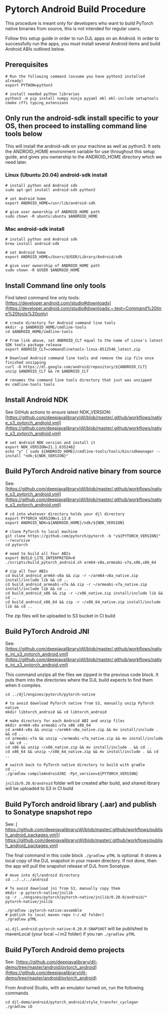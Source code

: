 
# Pytorch Android Build Procedure

This procedure is meant only for developers who want to build PyTorch native binaries from source, this is not intended for regular users.

Follow this setup guide in order to run DJL apps on an Android. In order to successfully run the apps, you must install several Android items and build Android ABIs outlined below.

## Prerequisites

```
# Run the following command (assume you have python3 installed already)
export PYTHON=python3

# install needed python libraries
python3 -m pip install numpy ninja pyyaml mkl mkl-include setuptools cmake cffi typing_extensions
```
## Only run the android-sdk install specific to your OS, then proceed to installing command line tools below

This will install the android-sdk on your machine as well as python3. It sets the ANDROID_HOME environment variable for use throughout this setup guide, and gives you ownership to the ANDROID_HOME directory which we need later.

### Linux (Ubuntu 20.04) android-sdk install

```
# install python and Android sdk
sudo apt-get install android-sdk python3

# set Android home
export ANDROID_HOME=/usr/lib/android-sdk

# give user ownership of ANDROID_HOME path
sudo chown -R ubuntu:ubuntu $ANDROID_HOME
```

### Mac android-sdk install

```
# install python and Android sdk
brew install android-sdk

# set Android home
export ANDROID_HOME=/Users/$USER/Library/Android/sdk

# give user ownership of ANDROID_HOME path
sudo chown -R $USER $ANDROID_HOME 
```

## Install Command line only tools

Find latest command line only tools: [https://developer.android.com/studio#downloads](https://developer.android.com/studio#downloads:~:text=Command%20line%20tools%20only)

```
# create directory for Android command line tools
mkdir -p $ANDROID_HOME/cmdline-tools
cd $ANDROID_HOME/cmdline-tools

# From link above, set ANDROID_CLT equal to the name of Linux's latest SDK tools package release
export ANDROID_CLT=commandlinetools-linux-8512546_latest.zip

# Download Android command line tools and remove the zip file once finished unzipping
curl -O https://dl.google.com/android/repository/${ANDROID_CLT}
unzip $ANDROID_CLT && rm $ANDROID_CLT

# renames the command line tools directory that just was unzipped
mv cmdline-tools tools
```

## Install Android NDK

See GitHub actions to ensure latest NDK_VERSION: [https://github.com/deepjavalibrary/djl/blob/master/.github/workflows/native_s3_pytorch_android.yml](https://github.com/deepjavalibrary/djl/blob/master/.github/workflows/native_s3_pytorch_android.yml)

```
# set Android NDK version and install it
export NDK_VERSION=21.1.6352462
echo "y" | sudo ${ANDROID_HOME}/cmdline-tools/tools/bin/sdkmanager --install "ndk;${NDK_VERSION}"
```

## Build PyTorch Android native binary from source

See: [https://github.com/deepjavalibrary/djl/blob/master/.github/workflows/native_s3_pytorch_android.yml](https://github.com/deepjavalibrary/djl/blob/master/.github/workflows/native_s3_pytorch_android.yml)

```
# cd into whatever directory holds your djl directory
export PYTORCH_VERSION=1.13.0
export ANDROID_NDK=${ANDROID_HOME}/ndk/${NDK_VERSION}

# clone PyTorch to local machine
git clone https://github.com/pytorch/pytorch -b "v${PYTORCH_VERSION}" --recursive
cd pytorch

# need to build all four ABIs
export BUILD_LITE_INTERPRETER=0
./scripts/build_pytorch_android.sh arm64-v8a,armeabi-v7a,x86,x86_64

# zip all four ABIs
cd build_android_arm64-v8a && zip -r ~/arm64-v8a_native.zip install/include lib && cd ..
cd build_android_armeabi-v7a && zip -r ~/armeabi-v7a_native.zip install/include lib && cd ..
cd build_android_x86 && zip -r ~/x86_native.zip install/include lib && cd ..
cd build_android_x86_64 && zip -r ~/x86_64_native.zip install/include lib && cd ..
```

The zip files will be uploaded to S3 bucket in CI build

## Build PyTorch Android JNI

See: [https://github.com/deepjavalibrary/djl/blob/master/.github/workflows/native_jni_s3_pytorch_android.yml](https://github.com/deepjavalibrary/djl/blob/master/.github/workflows/native_jni_s3_pytorch_android.yml)

This command unzips all the files we zipped in the previous code block. It puts them into the directories where the DJL build expects to find them when it compiles.

```
cd ../djl/engines/pytorch/pytorch-native

# to avoid download PyTorch native from S3, manually unzip PyTorch native
mkdir libtorch_android && cd libtorch_android

# make directory for each Android ABI and unzip files
mkdir arm64-v8a armeabi-v7a x86 x86_64
cd arm64-v8a && unzip ~/arm64-v8a_native.zip && mv install/include . && cd ..
cd armeabi-v7a && unzip ~/armeabi-v7a_native.zip && mv install/include . && cd ..
cd x86 && unzip ~/x86_native.zip && mv install/include . && cd ..
cd x86_64 && unzip ~/x86_64_native.zip && mv install/include . && cd ..

# switch back to PyTorch native directory to build with gradle
cd ..
./gradlew compileAndroidJNI -Ppt_version=${PYTORCH_VERSION}
```

`jnilib/0.20.0/android` folder will be created after build, and shared library will be uploaded to S3 in CI build

## Build PyTorch android library (.aar) and publish to Sonatype snapshot repo

See: [ https://github.com/deepjavalibrary/djl/blob/master/.github/workflows/publish_android_packages.yml]( https://github.com/deepjavalibrary/djl/blob/master/.github/workflows/publish_android_packages.yml)

The final command in this code block `./gradlew pTML` is optional. It stores a local copy of the DJL snapshot in your maven directory. If not done, then the app will pull the snapshot release of DJL from Sonatype. 

```
# move into djl/android directory
cd ../../../android 

# To avoid download jni from S3, manually copy them
mkdir -p pytorch-native/jnilib
cp -r ../engines/pytorch/pytorch-native/jnilib/0.20.0/android/* pytorch-native/jnilib

./gradlew :pytorch-native:assemble
# publish to local maven repo (~/.m2 folder)
./gradlew pTML
```

`ai.djl.android:pytorch-native:0.20.0-SNAPSHOT` will be published to mavenLocal (your local ~/.m2 folder) if you ran `./gradlew pTML`

## Build PyTorch Android demo projects

See: [https://github.com/deepjavalibrary/djl-demo/tree/master/android/pytorch_android](https://github.com/deepjavalibrary/djl-demo/tree/master/android/pytorch_android)

From Android Studio, with an emulator turned on, run the following commands

```
cd djl-demo/android/pytorch_android/style_transfer_cyclegan
./gradlew iD
```
